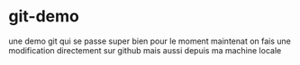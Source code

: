 # git-demo
une demo git qui se passe super bien pour le moment
maintenat on fais une modification directement sur github 
mais aussi depuis ma machine locale

